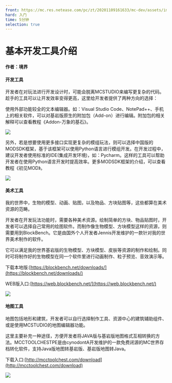 ```yaml
---
front: https://mc.res.netease.com/pc/zt/20201109161633/mc-dev/assets/img/1_2.1dfacb37.jpg
hard: 入门
time: 5分钟
selection: true
---
```


# 基本开发工具介绍

#### 作者：境界



#### 开发工具

开发者在对玩法进行开发设计时，可能会脱离MCSTUDIO来编写更复杂的代码。趁手的工具可以让开发效率变得更高，这里给开发者提供了两种方向的选择：

使用外部功能较全的文本编辑器。如：Visual Studio Code、NotePad++、手机上的相关软件，可以对基岩版原生的附加包（Add-on）进行编辑。附加包的相关解释可以查看教程《Addon-万象的基石》。

![](./images/1_1.jpg)

另外，若是想要使用更多接口实现更复杂的模组玩法，则可以选择中国版的MODSDK框架，基于该框架可以使用Python语言进行模组开发。在开发过程中，建议开发者使用标准的IDE(集成开发环境)，如：Pycharm。这样的工具可以帮助开发者在使用Python语言开发时提高效率。更多MODSDK框架的介绍，可以查看教程《初见MOD》。

![](./images/1_2.jpg)



#### 美术工具

我的世界中，生物的模型、动画、贴图，以及物品、方块贴图等，这些都算在美术资源的范畴。

开发者在开发玩法功能时，需要各种美术资源。绘制简单的方块、物品贴图时，开发者可以选择自己常用的绘图软件。而制作像生物模型、方块模型这样的资源，则需要用到BlockBench。它是由国外个人开发者Jennis开发维护的一款针对我的世界美术制作的软件。

它可以满足我的世界基岩版的生物模型、方块模型、皮肤等资源的制作和绘制。同时可将制作好的生物模型在同一个软件里进行动画制作、粒子预览、音效演示等。

下载本地版:[https://blockbench.net/downloads/](https://blockbench.net/downloads/)

WEB版入口:[https://web.blockbench.net/](https://web.blockbench.net/)

![](./images/1_3.jpg)



#### 地图工具

地图包括地形和建筑，开发者可以自行选择制作工具、资源中心的建筑辅助组件、或是使用MCSTUDIO的地图编辑器功能。

这里主要补充一种途径，方便开发者将JAVA版与基岩版地图格式互相转换的方法。MCCTOOLCHESTPE是由cynodontA开发维护的一款免费闭源的MC世界存档转化软件，支持Java版地图转基岩版、基岩版地图转Java。

下载入口:[http://mcctoolchest.com/download](http://mcctoolchest.com/download)

![](./images/1_4.jpg)